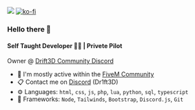![](https://komarev.com/ghpvc/?username=Dr1ft3D)
[![ko-fi](https://ko-fi.com/img/githubbutton_sm.svg)](https://ko-fi.com/F2F312R72Y)

### Hello there 👋

#### Self Taught Developer 👩‍💻 | Privete Pilot

Owner @ [Drift3D Community Discord](https://discord.gg/BjGm7NP9bX)<br>


- 💬 I'm mostly active within the [FiveM Community](https://forum.cfx.re)
- 📋 Contact me on [Discord](https://discord.com/users/925104384499658883) (Dr1ft3D)
- ⚙️ Languages: `html`, `css`, `js`, `php`, `lua`, `python`, `sql`, `typescript`
- 🧰 Frameworks: `Node`, `Tailwinds`, `Bootstrap`, `Discord.js`, `Git`
